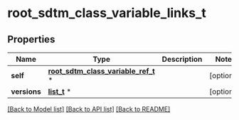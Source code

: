 # root_sdtm_class_variable_links_t

## Properties
Name | Type | Description | Notes
------------ | ------------- | ------------- | -------------
**self** | [**root_sdtm_class_variable_ref_t**](root_sdtm_class_variable_ref.md) \* |  | [optional] 
**versions** | [**list_t**](sdtm_class_variable_ref_version.md) \* |  | [optional] 

[[Back to Model list]](../README.md#documentation-for-models) [[Back to API list]](../README.md#documentation-for-api-endpoints) [[Back to README]](../README.md)


